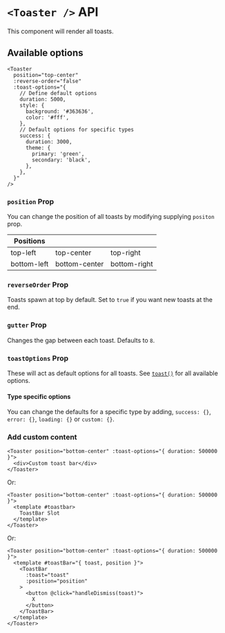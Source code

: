 # `<Toaster />` API

This component will render all toasts.

## Available options

```vue
<Toaster
  position="top-center"
  :reverse-order="false"
  :toast-options="{
    // Define default options
    duration: 5000,
    style: {
      background: '#363636',
      color: '#fff',
    },
    // Default options for specific types
    success: {
      duration: 3000,
      theme: {
        primary: 'green',
        secondary: 'black',
      },
    },
  }"
/>
```

### `position` Prop

You can change the position of all toasts by modifying supplying `positon` prop.

| Positions   |               |              |
| ----------- | ------------- | ------------ |
| top-left    | top-center    | top-right    |
| bottom-left | bottom-center | bottom-right |

### `reverseOrder` Prop

Toasts spawn at top by default. Set to `true` if you want new toasts at the end.

### `gutter` Prop

Changes the gap between each toast. Defaults to `8`.

### `toastOptions` Prop

These will act as default options for all toasts. See [`toast()`](/api/toast) for all available options.

#### Type specific options

You can change the defaults for a specific type by adding, `success: {}`, `error: {}`, `loading: {}` or `custom: {}`.



### Add custom content

```vue
<Toaster position="bottom-center" :toast-options="{ duration: 500000 }">
  <div>Custom toast bar</div>
</Toaster>
```

Or:
```vue
<Toaster position="bottom-center" :toast-options="{ duration: 500000 }">
  <template #toastbar>
    ToastBar Slot
  </template> 
</Toaster>
```

Or:
```vue
<Toaster position="bottom-center" :toast-options="{ duration: 500000 }">
  <template #toastBar="{ toast, position }">
    <ToastBar
      :toast="toast"
      :position="position"
    >
      <button @click="handleDismiss(toast)">
        X
      </button>
    </ToastBar>
  </template>
</Toaster>
```
